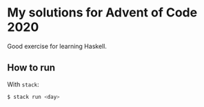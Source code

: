 # My solutions for Advent of Code 2020

Good exercise for learning Haskell.

## How to run

With `stack`:
```bash
$ stack run <day>
```
